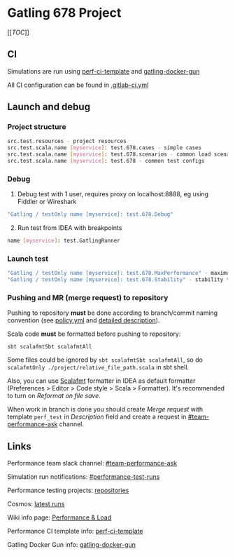 # Gatling 678 Project

[[_TOC_]]

## CI

Simulations are run using [perf-ci-template](https://gitlab.tcsbank.ru/perf-core/perf-ci-template) and [gatling-docker-gun](https://gitlab.tcsbank.ru/perf-core/gatling-docker-gun)

All CI configuration can be found in [.gitlab-ci.yml](.gitlab-ci.yml)

## Launch and debug

### Project structure

```bash
src.test.resources - project resources
src.test.scala.name [myservice]: test.678.cases - simple cases
src.test.scala.name [myservice]: test.678.scenarios - common load scenarios assembled from simple cases
src.test.scala.name [myservice]: test.678 - common test configs
```

### Debug

1. Debug test with 1 user, requires proxy on localhost:8888, eg using Fiddler or Wireshark

```bash
"Gatling / testOnly name [myservice]: test.678.Debug"
```

2. Run test from IDEA with breakpoints

```bash
name [myservice]: test.GatlingRunner
```

### Launch test

```bash
"Gatling / testOnly name [myservice]: test.678.MaxPerformance" - maximum performance test
"Gatling / testOnly name [myservice]: test.678.Stability" - stability test
```

### Pushing and MR (merge request) to repository

Pushing to repository **must** be done according to branch/commit naming convention (see [policy.yml](https://gitlab.tcsbank.ru/perf-core/gatling-template.g8/-/blob/master/src/main/g8/policy.yml) and [detailed description](https://wiki.tcsbank.ru/pages/viewpage.action?pageId=797085764)). 

Scala code **must** be formatted before pushing to repository:
```shell
sbt scalafmtSbt scalafmtAll
```

Some files could be ignored by `sbt scalafmtSbt scalafmtAll`, so do `scalafmtOnly ./project/relative_file_path.scala` in sbt shell.

Also, you can use [Scalafmt](https://www.jetbrains.com/help/idea/work-with-scala-formatter.html) formatter in IDEA as default formatter (Preferences > Editor > Code style > Scala > Formatter). It's recommended to turn on *Reformat on file save*.

When work in branch is done you should create *Merge request* with template `perf_test` in *Description* field and create a request in [#team-performance-ask](https://tinkoff.slack.com/archives/CEY0FJD5Y) channel.


## Links

Performance team slack channel: [#team-performance-ask](https://tinkoff.slack.com/archives/CEY0FJD5Y)

Simulation run notifications: [#performance-test-runs](https://tinkoff.slack.com/archives/C011K6YS1GS)

Performance testing projects: [repositories](https://devplatform.tcsbank.ru/performance/repositories)

Cosmos: [latest runs](https://devplatform.tcsbank.ru/performance/cosmos/latest)

Wiki info page: [Performance & Load](https://wiki.tcsbank.ru/pages/viewpage.action?pageId=19441513)

Performance CI template info: [perf-ci-template](https://gitlab.tcsbank.ru/perf-core/perf-ci-template)

Gatling Docker Gun info: [gatling-docker-gun](https://gitlab.tcsbank.ru/perf-core/gatling-docker-gun)
